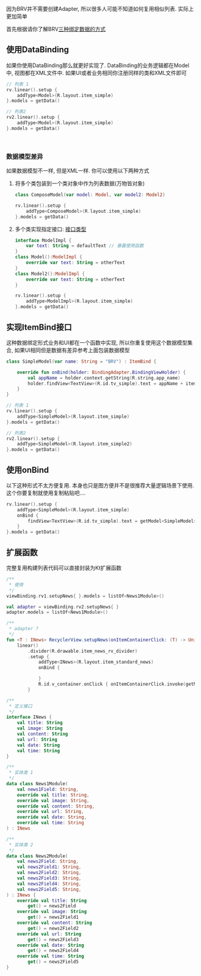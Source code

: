 因为BRV并不需要创建Adapter, 所以很多人可能不知道如何复用相似列表. 实际上更加简单

首先根据请你了解BRV[三种绑定数据的方式](index.md)

## 使用DataBinding

如果你使用DataBinding那么就更好实现了. DataBinding的业务逻辑都在Model中,  视图都在XML文件中. 如果UI或者业务相同你注册同样的类和XML文件即可

```kotlin
// 列表 1
rv.linear().setup {
    addType<Model>(R.layout.item_simple)
}.models = getData()

// 列表2
rv2.linear().setup {
    addType<Model>(R.layout.item_simple)
}.models = getData()
```


<br>

### 数据模型差异

如果数据模型不一样, 但是XML一样. 你可以使用以下两种方式
<br>

1. 将多个类包装到一个类对象中作为列表数据(万物皆对象)
    ```kotlin
    class ComposeModel(var model: Model, var model2: Model2)

    rv.linear().setup {
        addType<ComposeModel>(R.layout.item_simple)
    }.models = getData()
    ```
2. 多个类实现指定接口: [接口类型](/multi-type/#_4)
    ```kotlin
    interface ModelImpl {
        var text: String = defaultText // 暴露使用函数
    }
    class Model():ModelImpl {
        override var text: String = otherText
    }
    class Model2():ModelImpl {
        override var text: String = otherText
    }

    rv.linear().setup {
        addType<ModelImpl>(R.layout.item_simple)
    }.models = getData()
    ```


## 实现ItemBind接口

这种数据绑定形式业务和UI都在一个函数中实现, 所以你重复使用这个数据模型集合, 如果UI相同但是数据有差异参考上面包装数据模型

```kotlin
class SimpleModel(var name: String = "BRV") : ItemBind {

    override fun onBind(holder: BindingAdapter.BindingViewHolder) {
        val appName = holder.context.getString(R.string.app_name)
        holder.findView<TextView>(R.id.tv_simple).text = appName + itemPosition
    }
}
```

```kotlin
// 列表 1
rv.linear().setup {
    addType<SimpleModel>(R.layout.item_simple)
}.models = getData()

// 列表2
rv2.linear().setup {
    addType<SimpleModel>(R.layout.item_simple2)
}.models = getData()
```

## 使用onBind

以下这种形式不太方便复用. 本身也只是图方便并不是很推荐大量逻辑场景下使用. 这个你要复制就使用复制粘贴吧....

```kotlin
rv.linear().setup {
    addType<SimpleModel>(R.layout.item_simple)
    onBind {
        findView<TextView>(R.id.tv_simple).text = getModel<SimpleModel>().name
    }
}.models = getData()
```


## 扩展函数

完整复用构建列表代码可以直接封装为Kt扩展函数

```kotlin
/**
 * 使用
 */
viewBinding.rv1.setupNews{ }.models = listOf<News1Module>()

val adapter = viewBinding.rv2.setupNews{ }
adapter.models = listOf<News1Module>()

/**
 * adapter ?
 */
fun <T : INews> RecyclerView.setupNews(onItemContainerClick: (T) -> Unit = {}): BindingAdapter =
    linear()
        .divider(R.drawable.item_news_rv_divider)
        .setup {
            addType<INews>(R.layout.item_standard_news)
            onBind {

            }
            R.id.v_container.onClick { onItemContainerClick.invoke(getModel<T>()) }
        }

/**
 * 定义接口
 */
interface INews {
    val title: String
    val image: String
    val content: String
    val url: String
    val date: String
    val time: String
}

/**
 * 实体类 1
 */
data class News1Module(
    val news1Field: String,
    override val title: String,
    override val image: String,
    override val content: String,
    override val url: String,
    override val date: String,
    override val time: String
) : INews

/**
 * 实体类 2
 */
data class News2Module(
    val news2Field: String,
    val news2Field1: String,
    val news2Field2: String,
    val news2Field3: String,
    val news2Field4: String,
    val news2Field5: String,
) : INews {
    override val title: String
        get() = news2Field
    override val image: String
        get() = news2Field1
    override val content: String
        get() = news2Field2
    override val url: String
        get() = news2Field3
    override val date: String
        get() = news2Field4
    override val time: String
        get() = news2Field5
}
```


